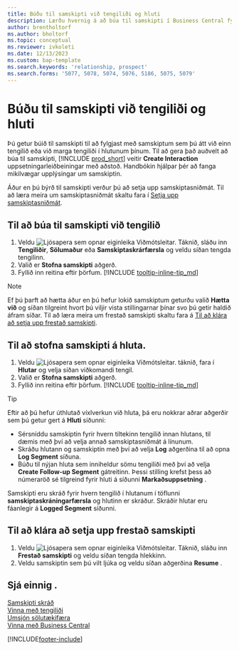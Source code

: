 ```yaml
---
title: Búðu til samskipti við tengiliði og hluti
description: Lærðu hvernig á að búa til samskipti í Business Central fyrir samskipti sem þú átt við tengiliðina þína og hluta.
author: brentholtorf
ms.author: bholtorf
ms.topic: conceptual
ms.reviewer: ivkoleti
ms.date: 12/13/2023
ms.custom: bap-template
ms.search.keywords: 'relationship, prospect'
ms.search.forms: '5077, 5078, 5074, 5076, 5186, 5075, 5079'
---
```

# Búðu til samskipti við tengiliði og hluti

Þú getur búið til samskipti til að fylgjast með samskiptum sem þú átt við einn tengilið eða við marga tengiliði í hlutunum þínum. Til að gera það auðvelt að búa til samskipti, [!INCLUDE [prod_short](includes/prod_short.md)] veitir **Create Interaction** uppsetningarleiðbeiningar með aðstoð. Handbókin hjálpar þér að fanga mikilvægar upplýsingar um samskiptin.

Áður en þú býrð til samskipti verður þú að setja upp samskiptasniðmát. Til að læra meira um samskiptasniðmát skaltu fara í [Setja upp samskiptasniðmát](marketing-interactions.md).

## Til að búa til samskipti við tengilið

1. Veldu ![Ljósapera sem opnar eiginleika Viðmótsleitar.](media/ui-search/search_small.png "Segðu mér hvað þú vilt gera") Táknið, sláðu inn **Tengiliðir**, **Sölumaður** eða **Samskiptaskrárfærsla** og veldu síðan tengda tengilinn.
2. Valið er **Stofna samskipti** aðgerð.
3. Fyllið inn reitina eftir þörfum. [!INCLUDE [tooltip-inline-tip_md](includes/tooltip-inline-tip_md.md)]

> [!NOTE]  
> Ef þú þarft að hætta áður en þú hefur lokið samskiptum geturðu valið **Hætta við** og síðan tilgreint hvort þú viljir vista stillingarnar þínar svo þú getir haldið áfram síðar. Til að læra meira um frestað samskipti skaltu fara á [Til að klára að setja upp frestað samskipti](#to-finish-setting-up-a-postponed-interaction).

## Til að stofna samskipti á hluta.

1. Veldu ![Ljósapera sem opnar eiginleika Viðmótsleitar.](media/ui-search/search_small.png "Segðu mér hvað þú vilt gera") táknið, fara í **Hlutar** og velja síðan viðkomandi tengil.
2. Valið er **Stofna samskipti** aðgerð.
3. Fyllið inn reitina eftir þörfum. [!INCLUDE [tooltip-inline-tip_md](includes/tooltip-inline-tip_md.md)]

> [!TIP]
> Eftir að þú hefur úthlutað víxlverkun við hluta, þá eru nokkrar aðrar aðgerðir sem þú getur gert á  **Hluti** síðunni:
>
> * Sérsníddu samskiptin fyrir hvern tiltekinn tengilið innan hlutans, til dæmis með því að velja annað samskiptasniðmát á línunum.  
>* Skráðu hlutann og samskiptin með því að velja **Log** aðgerðina til að opna **Log Segment** síðuna.
> * Búðu til nýjan hluta sem inniheldur sömu tengiliði með því að velja **Create Follow-up Segment** gátreitinn. Þessi stilling krefst þess að númeraröð sé tilgreind fyrir hluti á síðunni **Markaðsuppsetning** .

Samskipti eru skráð fyrir hvern tengilið í hlutanum í töflunni **samskiptaskráningarfærsla** og hlutinn er skráður. Skráðir hlutar eru fáanlegir á  **Logged Segment** síðunni.

## Til að klára að setja upp frestað samskipti

1. Veldu ![Ljósapera sem opnar eiginleika Viðmótsleitar.](media/ui-search/search_small.png "Segðu mér hvað þú vilt gera") Táknið, sláðu inn **Frestað samskipti** og veldu síðan tengda hlekkinn.
2. Veldu samskiptin sem þú vilt ljúka og veldu síðan aðgerðina **Resume** .

## Sjá einnig .

[Samskipti skráð](marketing-interactions.md)  
[Vinna með tengiliði](marketing-contacts.md)  
[Umsjón sölutækifæra](marketing-manage-sales-opportunities.md)  
[Vinna með Business Central](ui-work-product.md)

[!INCLUDE[footer-include](includes/footer-banner.md)]